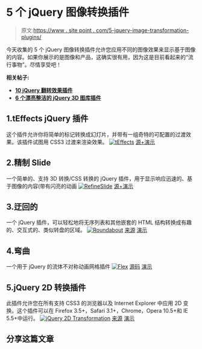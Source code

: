 # 5 个 jQuery 图像转换插件

> 原文:[https://www . site point . com/5-jquery-image-transformation-plugins/](https://www.sitepoint.com/5-jquery-image-transformation-plugins/)

今天收集的 5 个 jQuery 图像转换插件允许您应用不同的图像效果来显示基于图像的内容。如果你展示的是图像和产品，这确实很有用，因为这是目前看起来的“流行事物”。尽情享受吧！

**相关帖子:**

*   [**10 jQuery 翻转效果插件**](http://www.jquery4u.com/animation/10-jquery-flip-effect-plugins/)
*   [**6 个漂亮整洁的 jQuery 3D 图库插件**](http://www.jquery4u.com/plugins/jquery-gallery-plugins/)

## 1.tEffects jQuery 插件

这个插件允许你将简单的标记转换成幻灯片，并带有一组奇特的可配置的过渡效果。该插件试图用 CSS3 过渡来渲染效果。
[![tEffects](../Images/3c95d5c63ef2f4eb87cdda7866890c90.png)](http://demo.dsheiko.com/teffects/) 
[源+演示](http://demo.dsheiko.com/teffects/)

## 2.精制 Slide

一个简单的、支持 3D 转换/CSS 转换的 jQuery 插件，用于显示响应迅速的、基于图像的内容(带有闪亮的动画
[![RefineSlide](../Images/f2c6cddf1a5de91ca8bf9484c13d6937.png)](http://alexdunphy.github.com/refineslide/) 
[源+演示](http://alexdunphy.github.com/refineslide/)

## 3.迂回的

一个 jQuery 插件，可以轻松地将无序列表和其他嵌套的 HTML 结构转换成有趣的、交互式的、类似转盘的区域。
[![Roundabout](../Images/10981b0e75c4ba09123400a722bce64b.png)](http://fredhq.com/projects/roundabout/) 
[来源](http://fredhq.com/projects/roundabout/) [演示](http://fredhq.com/projects/roundabout/#/demos)

## 4.弯曲

一个用于 jQuery 的流体不对称动画网格插件
[![Flex](../Images/fdd16b03c49730e7e5a7c504a382eabb.png)](https://github.com/jasonenglish/jquery-flex/) 
[源码](https://github.com/jasonenglish/jquery-flex/) [演示](http://jsonenglish.com/projects/flex/)

## 5.jQuery 2D 转换插件

此插件允许您在所有支持 CSS3 的浏览器以及 Internet Explorer 中应用 2D 变换。这个插件可以在 Firefox 3.5+，Safari 3.1+，Chrome，Opera 10.5+和 IE 5.5+中运行。
[![jQuery 2D Transformation](../Images/4284c8d372bbbae8cf9f242a30a15613.png)](http://www.htmldrive.net/items/show/428/jQuery-2D-Transformation-Plugin) 
[来源](http://www.htmldrive.net/items/show/428/jQuery-2D-Transformation-Plugin) [演示](http://www.htmldrive.net/items/demo/428/jQuery-2D-Transformation-Plugin)

## 分享这篇文章